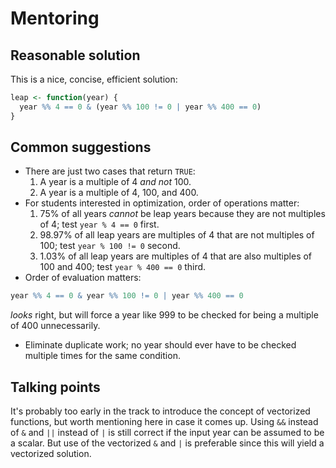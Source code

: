 # Mentoring

## Reasonable solution

This is a nice, concise, efficient solution:

```r
leap <- function(year) {
  year %% 4 == 0 & (year %% 100 != 0 | year %% 400 == 0)
}
```

## Common suggestions

- There are just two cases that return `TRUE`:
    1. A year is a multiple of 4 *and not* 100.
    2. A year is a multiple of 4, 100, and 400.
- For students interested in optimization, order of operations matter:
    1. 75% of all years *cannot* be leap years because they are not multiples of 4; test `year % 4 == 0` first.
    2. 98.97% of all leap years are multiples of 4 that are not multiples of 100; test `year % 100 != 0` second.
    3. 1.03% of all leap years are multiples of 4 that are also multiples of 100 and 400; test `year % 400 == 0` third.
- Order of evaluation matters:
```r
year %% 4 == 0 & year %% 100 != 0 | year %% 400 == 0
```
_looks_ right, but will force a year like 999 to be checked for being a multiple of 400 unnecessarily.
- Eliminate duplicate work; no year should ever have to be checked multiple times for the same condition.


## Talking points

It's probably too early in the track to introduce the concept of vectorized functions, but worth mentioning here in case it comes up. Using `&&` instead of `&` and `||` instead of `|` is still correct if the input year can be assumed to be a scalar. But use of the vectorized `&` and `|` is preferable since this will yield a vectorized solution.
